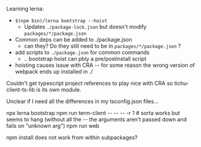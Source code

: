 Learning lerna:

-   `$(npm bin)/lerna bootstrap --hoist`
    -   Updates `./package-lock.json` but doesn't modify `packages/*/package.json`
-   Common deps can be added to ./package.json
    -   can they? Do they still need to be in `packages/*/package.json` ?
-   add scripts to `./package.json` for common commands
    -   .. bootstrap hoist can pbly a pre/postinstall script
-   hoisting causes issue with CRA -- for some reason the wrong version of webpack ends up installed in ./

Couldn't get typescript project references to play nice with CRA so tichu-client-ts-lib is its own module.

Unclear if I need all the differences in my tsconfig.json files...

npx lerna bootstrap
npm run term-client -- -- -- -r 1 # sorta works but seems to hang (without all the -- the arguments aren't passed down and fails on "unknown arg")
npm run web

npm install does not work from within subpackages?

